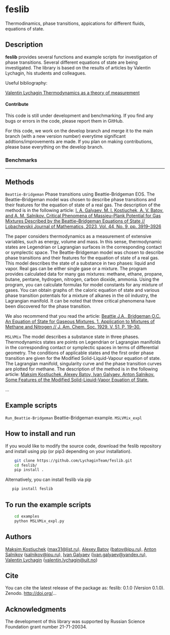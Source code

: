 # feslib
Thermodinamics, phase transitions, appications for different fluids, equations of state.

## Description

**feslib** provides several functions and example scripts for investigation of phase transitions.
Several different equations of state are being investigated.
The library is based on the results of articles by Valentin Lychagin, his students and colleagues.

Useful bibliography:

 [Valentin Lychagin Thermodynamics as a theory of measurement](https://doi.org/10.1016/j.geomphys.2021.104430)



#### Contribute
This code is still under development and benchmarking. If you find any bugs or errors in the code, please report them in GitHub.

For this code, we work on the develop branch and merge it to the main branch (with a new version number) everytime significant addtions/improvements are made. If you plan on making contributions, please base everything on the develop branch.

### Benchmarks
---

## Methods
`Beattie-Bridgeman` Phase transitions using Beattie-Bridgeman EOS. The Beattie–Bridgeman model was chosen to describe phase transitions and their features for the equation of state of a real gas. The description of the method is in the following article: 
[I. A. Galyaev, M. I. Kostiuchek, A. V. Batov, and A. M. Salnikov. Critical Phenomena of Massieu–Plank Potential for Gas Mixtures Described by the Beattie–Bridgeman Equations of State // Lobachevskii Journal of Mathematics, 2023, Vol. 44, No. 9, pp. 3919–3926](https://doi.org/10.1134/S1995080223090093)

The paper considers thermodynamics as a measurement of extensive variables, such as energy, volume and mass. In this sense, thermodynamic states are Legendrian or Lagrangian surfaces in the corresponding contact or symplectic space. The Beattie-Bridgeman model was chosen to describe phase transitions and their features for the equation of state of a real gas. This model describes the state of a substance in two phases: liquid and vapor. Real gas can be either single gase or a mixture. The program provides calculated data for many gas mixtures: methane, ethane, propane, butane, pentane, hydrogen, nitrogen, carbon dioxide, ammonia. Using the program, you can calculate formulas for model constants for any mixture of gases. You can obtain graphs of: the caloric equation of state and various phase transition potentials for a mixture of alkanes in the oil industry, the Lagrangian manifold. It can be noted that three critical phenomena have been discovered for the phase transition.

We also recommend that you read the article:
[Beattie J.A., Bridgeman O.C. An Equation of State for Gaseous Mixtures. 1. Application to Mixtures of Methane and Nitrogen // J. Am. Chem. Soc. 1929. V. 51. P. 19–30.](https://doi.org/10.1021/ja01376a003)

`MSLVMix` The model describes a substance state in three phases. Thermodynamics states are points on Legendrian or Lagrangian manifolds in the corresponding contact or symplectic spaces in terms of differential geometry. The conditions of applicable states and the first order phase transition are given for the Modified Solid-Liquid-Vapour equation of state. The Lagrangian manifold, singularity curve and the phase transition curves are plotted for methane. The description of the method is in the following article: 
[Maksim Kostiuchek, Alexey Batov, Ivan Galyaev, Anton Salnikov. Some Features of the Modified Solid-Liquid-Vapor Equation of State.](http://dx.doi.org/10.2139/ssrn.4613860)


...

## Example scripts
`Run_Beattie-Bridgeman` Beattie-Bridgeman example.
`MSLVMix_expl` 

## How to install and run
If you would like to modify the source code, download the feslib repository and install using pip (or pip3 depending on your installation).
```bash
    git clone https://github.com/LychaginTeam/feslib.git
    cd feslib/
    pip install .
```
Alternatively, you can install feslib via pip
```bash
   pip install feslib
```

## To run the example scripts
```bash
    cd examples
    python MSLVMix_expl.py
```

## Authors
[Maksim Kostiuchek](https://www.ipu.ru/node/47150) (max31@list.ru),
[Alexey Batov](https://www.ipu.ru/node/82) (batov@ipu.ru),
[Anton Salnikov](https://www.ipu.ru/staff/salnikov) (salnikov@ipu.ru),
[Ivan Galyaev](https://www.ipu.ru/node/49970) (ivan.galyaev@yandex.ru),
[Valentin Lychagin](https://www.ipu.ru/node/457) (valentin.lychagin@uit.no)

## Cite
You can cite the latest release of the package as:
feslib: 0.1.0 (Version 0.1.0). Zenodo. http://doi.org/...

## Acknowledgments
The development of this library was supported by Russian Science Foundation grant number 21-71-20034.
